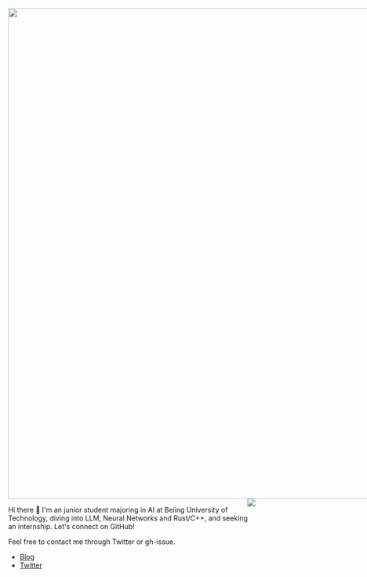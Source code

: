 <img width="1000" src="/assets/nagi.gif" style="max-width: 150%; height: auto;"> 

<a href="https://github.com/nagi-ovo?tab=repositories">
  <img style="max-width: 450px" align="right" src="https://gh-readme-stats-nagi.vercel.app/api?username=Nagi-ovo&show_icons=true&theme=transparent&hide_rank=true&hide_title=true&count_private=true&role=OWNER,COLLABORATOR"/>
</a>

Hi there 👋  I'm an junior student majoring in AI at Beiing University of Technology, diving into LLM, Neural Networks and Rust/C++, and seeking an internship. Let's connect on GitHub!

Feel free to contact me through Twitter or gh-issue.

- [Blog](https://nagi.fun)
- [Twitter](https://twitter.com/Nag1ovo)

<!--
ORGANIZATION_MEMBER,
![Rust](https://img.shields.io/badge/Rust-000000?style=for-the-badge&logo=rust&logoColor=white)
![Python](https://img.shields.io/badge/python-3670A0?style=for-the-badge&logo=python&logoColor=ffdd54)
![C++](https://img.shields.io/badge/c++-%2300599C.svg?style=for-the-badge&logo=c%2B%2B&logoColor=white)
![JavaScript](https://img.shields.io/badge/javascript-%23323330.svg?style=for-the-badge&logo=javascript&logoColor=%23F7DF1E)
![React](https://img.shields.io/badge/react-%2320232a.svg?style=for-the-badge&logo=react&logoColor=%2361DAFB)
![Obsidian](https://img.shields.io/badge/Obsidian-%23483699.svg?style=for-the-badge&logo=obsidian&logoColor=white)
 <!-- ![Docker](https://img.shields.io/badge/docker-%230db7ed.svg?style=for-the-badge&logo=docker&logoColor=white)
-->


<div style="display:flex; flex-wrap:wrap; height: 200px;">
  <!--
  <img height="170" src="https://gh-readme-stats-nagi.vercel.app/api/top-langs/?username=Nagi-ovo&hide=css,scss,html,java,perl,jupyter%20notebook&layout=compact&langs_count=8&card_width=400" alt="Nagi-ovo's Language stats">
  <img height="170" src="https://gh-readme-stats-nagi.vercel.app/api?username=Nagi-ovo&show_icons=true&theme=transparent&count_private=true&role=OWNER,ORGANIZATION_MEMBER,COLLABORATOR" alt="Nagi's GitHub stats">
  -->
</div>

<!--
### I'm recently working on:</a>

 <div style="display: flex; flex-wrap: wrap; justify-content: space-around;">
  <a href="https://github.com/Open-BJUT/BJUT-Helper" style="flex: 0 0 48%;">
    <img align="center" src="https://github-readme-stats-git-main-nagi-ovo.vercel.app/api/pin/?username=Nagi-ovo&repo=BJUT-Helper" alt="BJUT-Helper">
  </a>
  <a href="https://github.com/Nagi-ovo/EZ4STU" style="flex: 0 0 48%;">
    <img align="center" src="https://github-readme-stats-git-main-nagi-ovo.vercel.app/api/pin/?username=Nagi-ovo&repo=EZ4STU" alt="EZ4STU">
  </a>  
  <a href="https://github.com/ytzfhqs/AAAMLP-CN" style="flex: 0 0 48%;">
    <img align="center" src="https://github-readme-stats-git-main-nagi-ovo.vercel.app/api/pin/?username=ytzfhqs&repo=AAAMLP-CN&show_owner=true" alt="ytzfhqs/AAAMLP-CN">
  </a>  
  <a href="https://github.com/Nagi-ovo/Cherno-CPP-Notes" style="flex: 0 0 48%;">
    <img align="center" src="https://github-readme-stats-git-main-nagi-ovo.vercel.app/api/pin/?username=Nagi-ovo&repo=Cherno-CPP-Notes"  alt="Nagi-ovo/Cherno-CPP-Notes">
  </a>  
</div>
-->

<!--START_SECTION:waka
![Code Time](http://img.shields.io/badge/Code%20Time-417%20hrs%2016%20mins-blue)

📊 **This Week I Spent My Time On** 

```text
💬 Programming Languages: 
Markdown                 51 mins             ██████████████████░░░░░░░   72.69 % 
C++                      5 mins              ██░░░░░░░░░░░░░░░░░░░░░░░   07.30 % 
Python                   5 mins              ██░░░░░░░░░░░░░░░░░░░░░░░   07.20 % 
C                        2 mins              █░░░░░░░░░░░░░░░░░░░░░░░░   02.87 % 
Other                    1 min               █░░░░░░░░░░░░░░░░░░░░░░░░   02.06 % 

🔥 Editors: 
Obsidian                 50 mins             ██████████████████░░░░░░░   70.23 % 
VS Code                  14 mins             █████░░░░░░░░░░░░░░░░░░░░   19.69 % 
CLion                    7 mins              ███░░░░░░░░░░░░░░░░░░░░░░   10.08 % 

💻 Operating System: 
Mac                      1 hr 11 mins        █████████████████████████   100.00 % 
```


 Last Updated on 12/01/2024 16:16:44 UTC
END_SECTION:waka-->


</div>








